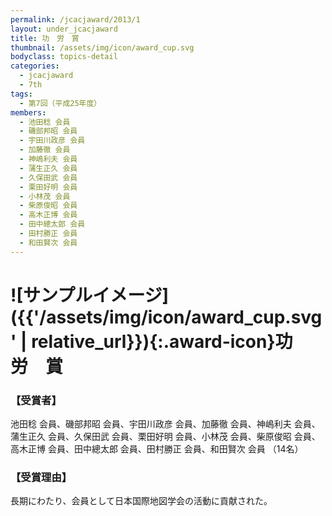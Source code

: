 ```yaml
---
permalink: /jcacjaward/2013/1
layout: under_jcacjaward
title: 功　労　賞
thumbnail: /assets/img/icon/award_cup.svg
bodyclass: topics-detail
categories:
  - jcacjaward
  - 7th
tags:
  - 第7回（平成25年度）
members:
  - 池田稔 会員
  - 磯部邦昭 会員
  - 宇田川政彦 会員
  - 加藤徹 会員
  - 神嶋利夫 会員
  - 蒲生正久 会員
  - 久保田武 会員
  - 栗田好明 会員
  - 小林茂 会員
  - 柴原俊昭 会員
  - 高木正博 会員
  - 田中總太郎 会員
  - 田村勝正 会員
  - 和田賢次 会員
---
```


# ![サンプルイメージ]({{'/assets/img/icon/award_cup.svg' | relative_url}}){:.award-icon}功　労　賞

### 【受賞者】

池田稔 会員、磯部邦昭 会員、宇田川政彦 会員、加藤徹 会員、神嶋利夫 会員、蒲生正久 会員、久保田武 会員、栗田好明 会員、小林茂 会員、柴原俊昭 会員、高木正博 会員、田中總太郎 会員、田村勝正 会員、和田賢次 会員 （14名）

### 【受賞理由】

長期にわたり、会員として日本国際地図学会の活動に貢献された。
